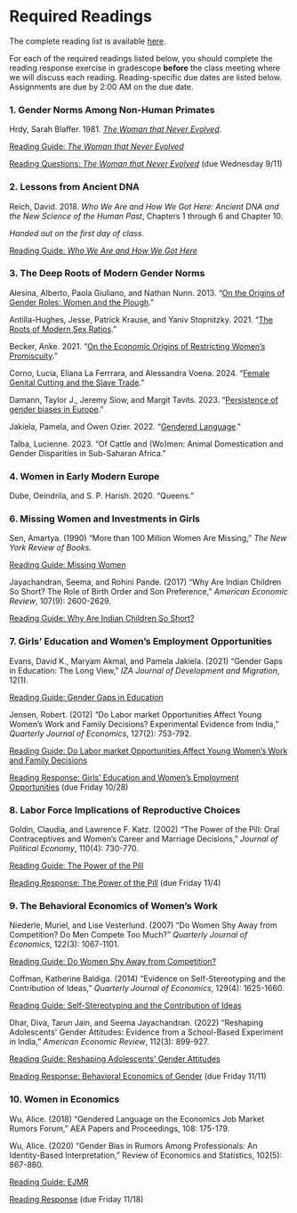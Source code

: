 # Required Readings

The complete reading list is available [here](ECON460-readings-2024.pdf).   

For each of the required readings listed below, you should 
complete the reading response exercise in gradescope **before** the class meeting 
where we will discuss each reading.  Reading-specific due dates are listed below.  Assignments are due by 2:00 AM on the due date.

### 1. Gender Norms Among Non-Human Primates

Hrdy, Sarah Blaffer. 1981.  [_The Woman that Never Evolved_](https://ebookcentral.proquest.com/lib/willm/detail.action?docID=3300544).  

[Reading Guide: _The Woman that Never Evolved_](ECON460-Hrdy-reading-guide.pdf)

[Reading Questions: _The Woman that Never Evolved_](https://www.gradescope.com/courses/853960/assignments/4879294/) (due Wednesday 9/11)

### 2. Lessons from Ancient DNA

Reich, David. 2018.  _Who We Are and How We Got Here:  Ancient DNA and the New Science of the Human Past_, Chapters 1 through 6 and Chapter 10.

_Handed out on the first day of class._

[Reading Guide: _Who We Are and How We Got Here_](ECON460-Reich-reading-guide.pdf)

<!-- [Reading Response: _Who We Are and How We Got Here_](https://www.gradescope.com/courses/439200/assignments/2254927/) (due Sunday 9/19) -->

### 3. The Deep Roots of Modern Gender Norms  

Alesina, Alberto, Paola Giuliano, and Nathan Nunn.  2013.  “[On the Origins of Gender Roles:  Women and the Plough](https://academic.oup.com/qje/article/128/2/469/1943509).”  

Antilla-Hughes, Jesse, Patrick Krause, and Yaniv Stopnitzky. 2021. “[The Roots of Modern Sex Ratios](https://papers.ssrn.com/sol3/papers.cfm?abstract_id=2871794).”  

Becker, Anke. 2021. “[On the Economic Origins of Restricting Women’s Promiscuity](https://www.hbs.edu/ris/Publication%20Files/On%20the%20Economic%20Origions%20of%20Restricting%20Women's%20Promiscuity_9b11318e-d35f-41c3-8a28-727c4251e9ed.pdf).”  

Corno, Lucia, Eliana La Ferrrara, and Alessandra Voena. 2024. “[Female Genital Cutting and the Slave Trade](https://www.dropbox.com/scl/fi/ro45xcbdhw2my45ek0tca/FGC_origins_TablesJan2024.pdf?rlkey=65cg474lqeev2b3o20x8udgxi&dl=0).”  

Damann, Taylor J., Jeremy Siow, and Margit Tavits. 2023. “[Persistence of gender biases in Europe](https://www.pnas.org/doi/abs/10.1073/pnas.2213266120).”

Jakiela, Pamela, and Owen Ozier. 2022. “[Gendered Language](https://pjakiela.github.io/research/JakielaOzier-2022-01-26.pdf)."

Talba, Lucienne. 2023. “Of Cattle and (Wo)men: Animal Domestication and Gender Disparities in Sub-Saharan Africa.”

### 4. Women in Early Modern Europe  

Dube, Oeindrila, and S. P. Harish. 2020. “Queens.”  

### 6. Missing Women and Investments in Girls 

Sen, Amartya.  (1990)  “More than 100 Million Women Are Missing,” _The New York Review of Books_.  

[Reading Guide:  Missing Women](ECON460-missing-women-guide-2022-10-18.pdf)  

Jayachandran, Seema, and Rohini Pande.  (2017)  “Why Are Indian Children So Short?  The Role of Birth Order and Son Preference,” _American Economic Review_, 107(9):  2600-2629.

[Reading Guide:  Why Are Indian Children So Short?](ECON460-Indian-children-guide-2022-10-18.pdf)  



### 7. Girls’ Education and Women’s Employment Opportunities 

Evans, David K., Maryam Akmal, and Pamela Jakiela.  (2021)  “Gender Gaps in Education:  The Long View,” _IZA Journal of Development and Migration_, 12(1).  

[Reading Guide:  Gender Gaps in Education](ECON460-gender-gaps-education-guide-2022-10-24.pdf)  

Jensen, Robert.  (2012)  “Do Labor market Opportunities Affect Young Women’s Work and Family Decisions?  Experimental Evidence from India,” _Quarterly Journal of Economics_, 127(2):  753-792.

[Reading Guide:  Do Labor market Opportunities Affect Young Women’s Work and Family Decisions](ECON460-BPO-guide-2022-10-25.pdf)  

[Reading Response:  Girls’ Education and Women’s Employment Opportunities](https://www.gradescope.com/courses/439200/assignments/2383180/) (due Friday 10/28)

### 8. Labor Force Implications of Reproductive Choices 

Goldin, Claudia, and Lawrence F. Katz.  (2002)  “The Power of the Pill:  Oral Contraceptives and Women’s Career and Marriage Decisions,” _Journal of Political Economy_, 110(4):  730-770.

[Reading Guide:  The Power of the Pill](ECON460-the-pill-guide-2022-11-01.pdf)  

[Reading Response:  The Power of the Pill](https://www.gradescope.com/courses/439200/assignments/2402731/) (due Friday 11/4)  

### 9. The Behavioral Economics of Women’s Work 

Niederle, Muriel, and Lise Vesterlund.  (2007)  “Do Women Shy Away from Competition?  Do Men Compete Too Much?” _Quarterly Journal of Economics_, 122(3):  1067-1101.  

[Reading Guide:  Do Women Shy Away from Competition?](ECON460-niederle-vesterlund-guide-2022-11-08.pdf)  

Coffman, Katherine Baldiga.  (2014)  “Evidence on Self-Stereotyping and the Contribution of Ideas,” _Quarterly Journal of Economics_, 129(4):  1625-1660.  

[Reading Guide:  Self-Stereotyping and the Contribution of Ideas](ECON460-coffman-guide-2022-11-08.pdf)  

Dhar, Diva, Tarun Jain, and Seema Jayachandran.  (2022)  “Reshaping Adolescents' Gender Attitudes: Evidence from a School-Based Experiment in India,” _American Economic Review_, 112(3): 899-927.  

[Reading Guide:  Reshaping Adolescents' Gender Attitudes](ECON460-dhar-et-al-guide-2022-11-08.pdf)  

[Reading Response:  Behavioral Economics of Gender](https://www.gradescope.com/courses/439200/assignments/2422770/) (due Friday 11/11)

### 10. Women in Economics 

Wu, Alice.  (2018)  “Gendered Language on the Economics Job Market Rumors Forum,” AEA Papers and Proceedings, 108:  175-179.  

Wu, Alice.  (2020)  “Gender Bias in Rumors Among Professionals:  An Identity-Based Interpretation,” Review of Economics and Statistics, 102(5):  867-880.  

[Reading Guide:  EJMR](ECON460-wu-guide-2022-11.15.pdf)  

[Reading Response](https://www.gradescope.com/courses/439200/assignments/2441566/) (due Friday 11/18)
